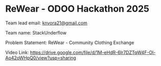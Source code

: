 # ReWear - ODOO Hackathon 2025

Team lead email: knvora21@gmail.com

Team name: StackUnderflow

Problem Statement: ReWear - Community Clothing Exchange

Video Link: https://drive.google.com/file/d/1M-eHdR-6Ir7DZTqW4F-Ol-Ao42oWHpQ0/view?usp=sharing
